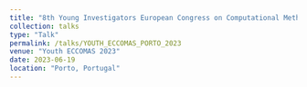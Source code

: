 ```yaml
---
title: "8th Young Investigators European Congress on Computational Methods in Applied Sciences and Engineering "
collection: talks
type: "Talk"
permalink: /talks/YOUTH_ECCOMAS_PORTO_2023
venue: "Youth ECCOMAS 2023"
date: 2023-06-19
location: "Porto, Portugal"
---
```

